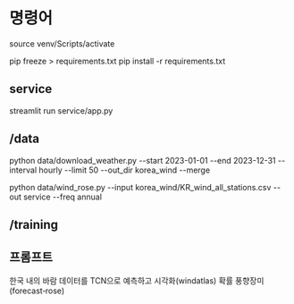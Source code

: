 # 명령어

source venv/Scripts/activate

pip freeze > requirements.txt
pip install -r requirements.txt

## service

streamlit run service/app.py

## /data

python data/download_weather.py --start 2023-01-01 --end 2023-12-31 --interval hourly --limit 50 --out_dir korea_wind --merge

python data/wind_rose.py --input korea_wind/KR_wind_all_stations.csv --out service --freq annual

## /training

## 프롬프트

한국 내의 바람 데이터를 TCN으로 예측하고 시각화(windatlas)
확률 풍향장미(forecast‑rose)
